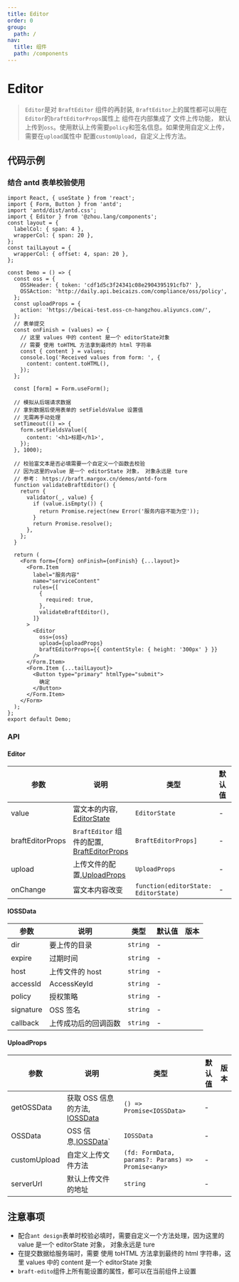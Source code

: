 ```yaml
---
title: Editor
order: 0
group:
  path: /
nav:
  title: 组件
  path: /components
---
```


# Editor

> `Editor`是对 `BraftEditor` 组件的再封装, `BraftEditor`上的属性都可以用在`Editor`的`braftEditorProps`属性上
> 组件在内部集成了 文件上传功能， 默认上传到`oss`。使用默认上传需要`policy`和签名信息。如果使用自定义上传，需要在`upload`属性中
> 配置`customUpload`，自定义上传方法。

## 代码示例

### 结合 antd 表单校验使用

```tsx
import React, { useState } from 'react';
import { Form, Button } from 'antd';
import 'antd/dist/antd.css';
import { Editor } from '@zhou.lang/components';
const layout = {
  labelCol: { span: 4 },
  wrapperCol: { span: 20 },
};
const tailLayout = {
  wrapperCol: { offset: 4, span: 20 },
};

const Demo = () => {
  const oss = {
    OSSHeader: { token: 'cdf1d5c3f24341c08e2904395191cfb7' },
    OSSAction: 'http://daily.api.beicaizs.com/compliance/oss/policy',
  };
  const uploadProps = {
    action: 'https://beicai-test.oss-cn-hangzhou.aliyuncs.com/',
  };
  // 表单提交
  const onFinish = (values) => {
    // 这里 values 中的 content 是一个 editorState对象
    // 需要 使用 toHTML 方法拿到最终的 html 字符串
    const { content } = values;
    console.log('Received values from form: ', {
      content: content.toHTML(),
    });
  };

  const [form] = Form.useForm();

  // 模拟从后端请求数据
  // 拿到数据后使用表单的 setFieldsValue 设置值
  // 无需再手动处理
  setTimeout(() => {
    form.setFieldsValue({
      content: '<h1>标题</h1>',
    });
  }, 1000);

  // 校验富文本是否必填需要一个自定义一个函数去校验
  // 因为这里的value 是一个 editorState 对象， 对象永远是 ture
  // 参考： https://braft.margox.cn/demos/antd-form
  function validateBraftEditor() {
    return {
      validator(_, value) {
        if (value.isEmpty()) {
          return Promise.reject(new Error('服务内容不能为空'));
        }
        return Promise.resolve();
      },
    };
  }

  return (
    <Form form={form} onFinish={onFinish} {...layout}>
      <Form.Item
        label="服务内容"
        name="serviceContent"
        rules={[
          {
            required: true,
          },
          validateBraftEditor(),
        ]}
      >
        <Editor
          oss={oss}
          upload={uploadProps}
          braftEditorProps={{ contentStyle: { height: '300px' } }}
        />
      </Form.Item>
      <Form.Item {...tailLayout}>
        <Button type="primary" htmlType="submit">
          确定
        </Button>
      </Form.Item>
    </Form>
  );
};
export default Demo;
```

### API

#### Editor

| 参数             | 说明                                                                                           | 类型                                 | 默认值 | 版本 |
| ---------------- | ---------------------------------------------------------------------------------------------- | ------------------------------------ | ------ | ---- |
| value            | 富文本的内容, [EditorState](https://github.com/margox/braft-editor/blob/master/index.d.ts#L10) | `EditorState`                        | -      |      |
| braftEditorProps | `BraftEditor` 组件的配置, [BraftEditorProps](https://www.yuque.com/braft-editor/be/gz44tn)     | `BraftEditorProps]`                  | -      |      |
| upload           | 上传文件的配置,[UploadProps](#uploadprops)                                                     | `UploadProps`                        | -      |      |
| onChange         | 富文本内容改变                                                                                 | `function(editorState: EditorState)` | -      |      |

#### IOSSData

| 参数      | 说明                 | 类型     | 默认值 | 版本 |
| --------- | -------------------- | -------- | ------ | ---- |
| dir       | 要上传的目录         | `string` | -      |      |
| expire    | 过期时间             | `string` | -      |      |
| host      | 上传文件的 host      | `string` | -      |      |
| accessId  | AccessKeyId          | `string` | -      |      |
| policy    | 授权策略             | `string` | -      |      |
| signature | OSS 签名             | `string` | -      |      |
| callback  | 上传成功后的回调函数 | `string` | -      |      |

#### UploadProps

| 参数         | 说明                                       | 类型                                              | 默认值 | 版本 |
| ------------ | ------------------------------------------ | ------------------------------------------------- | ------ | ---- |
| getOSSData   | 获取 OSS 信息的方法, [IOSSData](#iossdata) | `() => Promise<IOSSData>`                         | -      |      |
| OSSData      | OSS 信息,[IOSSData](#iossdata)`            | `IOSSData`                                        | -      |      |
| customUpload | 自定义上传文件方法                         | `(fd: FormData, params?: Params) => Promise<any>` | -      |      |
| serverUrl    | 默认上传文件的地址                         | `string`                                          | -      |      |

## 注意事项

- 配合`ant design`表单时校验必填时，需要自定义一个方法处理，因为这里的 value 是一个 editorState 对象， 对象永远是 ture
- 在提交数据给服务端时，需要 使用 toHTML 方法拿到最终的 html 字符串，这里 values 中的 content 是一个 editorState 对象
- `braft-edito`组件上所有能设置的属性，都可以在当前组件上设置
